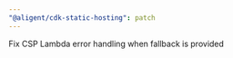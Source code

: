 ```yaml
---
"@aligent/cdk-static-hosting": patch
---
```


Fix CSP Lambda error handling when fallback is provided
